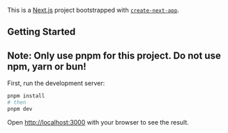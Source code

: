This is a [Next.js](https://nextjs.org/) project bootstrapped with [`create-next-app`](https://github.com/vercel/next.js/tree/canary/packages/create-next-app).

## Getting Started

## Note: Only use pnpm for this project. Do not use npm, yarn or bun!

First, run the development server:

```bash
pnpm install
# then
pnpm dev
```

Open [http://localhost:3000](http://localhost:3000) with your browser to see the result.
